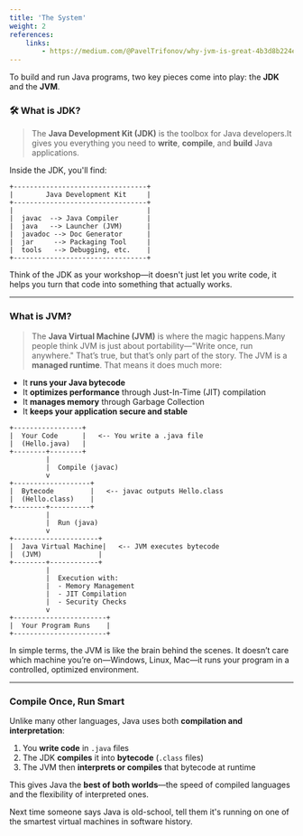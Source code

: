 ```yaml
---
title: 'The System'
weight: 2
references:
    links:
        - https://medium.com/@PavelTrifonov/why-jvm-is-great-4b3d8b224eae
---
```


To build and run Java programs, two key pieces come into play: the **JDK** and the **JVM**.

### 🛠️ What is JDK?

> The **Java Development Kit (JDK)** is the toolbox for Java developers.It gives you everything you need to **write**, **compile**, and **build** Java applications.

Inside the JDK, you'll find:

```goat
+---------------------------------+
|        Java Development Kit     |
+---------------------------------+
|                                 |
|  javac  --> Java Compiler       |
|  java   --> Launcher (JVM)      |
|  javadoc --> Doc Generator      |
|  jar     --> Packaging Tool     |
|  tools   --> Debugging, etc.    |
+---------------------------------+
```



Think of the JDK as your workshop—it doesn't just let you write code, it helps you turn that code into something that actually works.

---

### What is JVM?

> The **Java Virtual Machine (JVM)** is where the magic happens.Many people think JVM is just about portability—"Write once, run anywhere." That’s true, but that’s only part of the story. The JVM is a **managed runtime**. That means it does much more:

* It **runs your Java bytecode**
* It **optimizes performance** through Just-In-Time (JIT) compilation
* It **manages memory** through Garbage Collection
* It **keeps your application secure and stable**

```goat
+-----------------+
|  Your Code      |   <-- You write a .java file
|  (Hello.java)   |
+--------+--------+
         |
         |  Compile (javac)
         v
+-------------------+
|  Bytecode         |   <-- javac outputs Hello.class
|  (Hello.class)    |
+--------+----------+
         |
         |  Run (java)
         v
+---------------------+
|  Java Virtual Machine|   <-- JVM executes bytecode
|  (JVM)              |
+--------+------------+
         |
         |  Execution with:
         |  - Memory Management
         |  - JIT Compilation
         |  - Security Checks
         v
+-----------------------+
|  Your Program Runs    |
+-----------------------+
```

In simple terms, the JVM is like the brain behind the scenes. It doesn’t care which machine you’re on—Windows, Linux, Mac—it runs your program in a controlled, optimized environment.

---

### Compile Once, Run Smart

Unlike many other languages, Java uses both **compilation and interpretation**:

1. You **write code** in `.java` files
2. The JDK **compiles** it into **bytecode** (`.class` files)
3. The JVM then **interprets or compiles** that bytecode at runtime

This gives Java the **best of both worlds**—the speed of compiled languages and the flexibility of interpreted ones.

Next time someone says Java is old-school, tell them it's running on one of the smartest virtual machines in software history.


```
